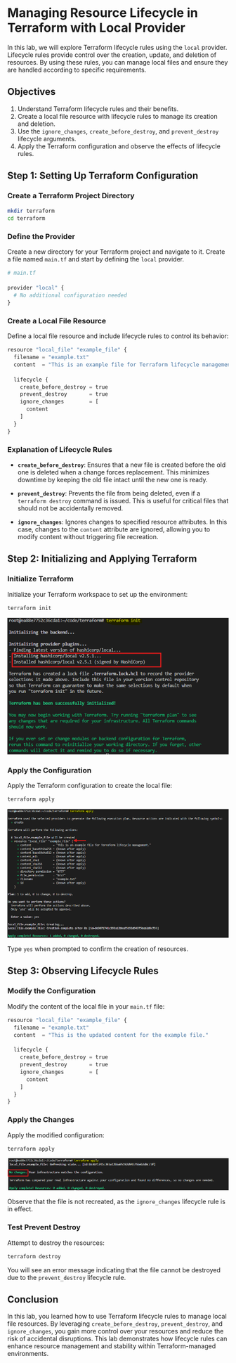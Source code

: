 # Managing Resource Lifecycle in Terraform with Local Provider

In this lab, we will explore Terraform lifecycle rules using the `local` provider. Lifecycle rules provide control over the creation, update, and deletion of resources. By using these rules, you can manage local files and ensure they are handled according to specific requirements.

## Objectives

1. Understand Terraform lifecycle rules and their benefits.
2. Create a local file resource with lifecycle rules to manage its creation and deletion.
3. Use the `ignore_changes`, `create_before_destroy`, and `prevent_destroy` lifecycle arguments.
4. Apply the Terraform configuration and observe the effects of lifecycle rules.


## Step 1: Setting Up Terraform Configuration

### Create a Terraform Project Directory

```sh
mkdir terraform
cd terraform
```

### Define the Provider

Create a new directory for your Terraform project and navigate to it. Create a file named `main.tf` and start by defining the `local` provider.

```py
# main.tf

provider "local" {
  # No additional configuration needed
}
```

### Create a Local File Resource

Define a local file resource and include lifecycle rules to control its behavior:

```py
resource "local_file" "example_file" {
  filename = "example.txt"
  content  = "This is an example file for Terraform lifecycle management."

  lifecycle {
    create_before_destroy = true
    prevent_destroy       = true
    ignore_changes        = [
      content
    ]
  }
}
```

### Explanation of Lifecycle Rules

- **`create_before_destroy`**: Ensures that a new file is created before the old one is deleted when a change forces replacement. This minimizes downtime by keeping the old file intact until the new one is ready.

- **`prevent_destroy`**: Prevents the file from being deleted, even if a `terraform destroy` command is issued. This is useful for critical files that should not be accidentally removed.

- **`ignore_changes`**: Ignores changes to specified resource attributes. In this case, changes to the `content` attribute are ignored, allowing you to modify content without triggering file recreation.

## Step 2: Initializing and Applying Terraform

### Initialize Terraform

Initialize your Terraform workspace to set up the environment:

```sh
terraform init
```
![](./images/1.png)

### Apply the Configuration

Apply the Terraform configuration to create the local file:

```sh
terraform apply
```

![](./images/2.png)

Type `yes` when prompted to confirm the creation of resources.

## Step 3: Observing Lifecycle Rules

### Modify the Configuration

Modify the content of the local file in your `main.tf` file:

```py
resource "local_file" "example_file" {
  filename = "example.txt"
  content  = "This is the updated content for the example file."

  lifecycle {
    create_before_destroy = true
    prevent_destroy       = true
    ignore_changes        = [
      content
    ]
  }
}
```

### Apply the Changes

Apply the modified configuration:

```sh
terraform apply
```
![](./images/3.png)

Observe that the file is not recreated, as the `ignore_changes` lifecycle rule is in effect.

### Test Prevent Destroy

Attempt to destroy the resources:

```sh
terraform destroy
```

You will see an error message indicating that the file cannot be destroyed due to the `prevent_destroy` lifecycle rule.

## Conclusion

In this lab, you learned how to use Terraform lifecycle rules to manage local file resources. By leveraging `create_before_destroy`, `prevent_destroy`, and `ignore_changes`, you gain more control over your resources and reduce the risk of accidental disruptions. This lab demonstrates how lifecycle rules can enhance resource management and stability within Terraform-managed environments.